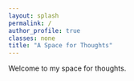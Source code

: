 ```yaml
---
layout: splash
permalink: /
author_profile: true
classes: none
title: "A Space for Thoughts"
---
```


Welcome to my space for thoughts.